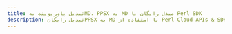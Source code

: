 ---title: تبدیل پاورپوینت بهMD، PPSX به MD مبدل رایگان یا Perl SDKdescription: تبدیل رایگانPPSX به MD با استفاده از Perl Cloud APIs & SDK. همچنین اسناد Microsoft PowerPoint را در Cloud ایجاد، ویرایش و رندر کنید.---